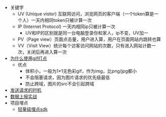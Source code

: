 - 关键字
	- UV (Unique vistor) 互联网访问，浏览网页的客户端（一个token算是一个人）一天内相同token只被计算一次
	- IP (Internet Protocol) 一天内相同ip只被计算一次
		- UV和IP的区别就是同一台电脑登录你和家人，ip不变，UV加一
	- PV（Page view）页面点击量，用户进入算，用户在页面网站内跳转也算
	- VV（Visit View）统计每个访客访问网站的次数，只有进入网站计数一次，关闭后再进入算一次
- [为什么使用gif打点](https://juejin.cn/post/7085606479289384991)
	- 优点
		- 体积小，一般为1*1无色彩gif，作为img，比png/jpg都小
		- 不会阻塞请求，因为图片请求的优先级最低
		- 防止跨域，图片的src不会引起跨域
- [发送请求的时机](https://juejin.cn/post/6844903513613418503)
- [数据上报实战](https://juejin.cn/post/7082808016965206030#heading-3)
- 项目埋点
	- [轻量级埋点sdk](https://juejin.cn/post/7210970258369708092)